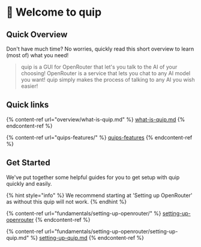 # 👋 Welcome to quip

## Quick Overview

Don't have much time? No worries, quickly read this short overview to learn (most of) what you need!

> quip is a GUI for OpenRouter that let's you talk to the AI of your choosing! OpenRouter is a service that lets you chat to any AI model you want! quip simply makes the process of talking to any AI you wish easier!

## Quick links

{% content-ref url="overview/what-is-quip.md" %}
[what-is-quip.md](overview/what-is-quip.md)
{% endcontent-ref %}

{% content-ref url="quips-features/" %}
[quips-features](quips-features/)
{% endcontent-ref %}

## Get Started

We've put together some helpful guides for you to get setup with quip quickly and easily.

{% hint style="info" %}
We recommend starting at 'Setting up OpenRouter' as without this quip will not work.
{% endhint %}

{% content-ref url="fundamentals/setting-up-openrouter/" %}
[setting-up-openrouter](fundamentals/setting-up-openrouter/)
{% endcontent-ref %}

{% content-ref url="fundamentals/setting-up-openrouter/setting-up-quip.md" %}
[setting-up-quip.md](fundamentals/setting-up-openrouter/setting-up-quip.md)
{% endcontent-ref %}

